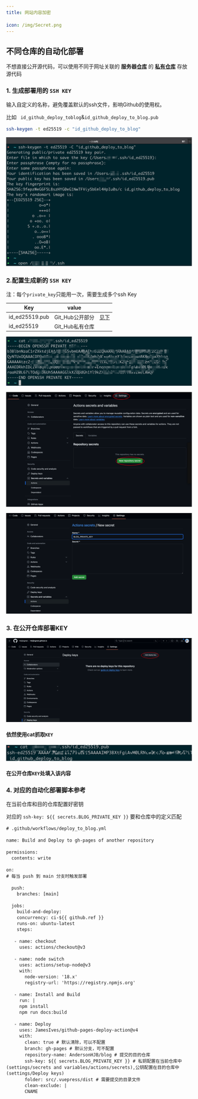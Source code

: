 ```yaml
---
title: 网站内容加密

icon: /img/Secret.png
---
```


## 不同仓库的自动化部署

不想直接公开源代码，可以使用不同于网址关联的 **服务器<u>仓库</u>** 的 **<u>私有仓库</u>** 存放源代码

### 1. 生成部署用的 `SSH KEY`

输入自定义的名称，避免覆盖默认的ssh文件，影响Github的使用权。

比如 ` id_github_deploy_toblog`&`id_github_deploy_to_blog.pub`

```bash
ssh-keygen -t ed25519 -c "id_github_deploy_to_blog"
```

![image-20240404173020972](./note2.assets/image-20240404173020972.png)

### 2.配置生成新的 `SSH KEY`

注：每个`private_key`只能用一次，需要生成多个ssh Key

| Key            | value           |                               |
| -------------- | --------------- | ----------------------------- |
| id_ed25519.pub | Git_Hub公开部分 | [见下](#依然使用cat抓取`KEY`) |
| id_ed25519     | Git_Hub私有仓库 |                               |

![image-20240404172850054](./note2.assets/image-20240404172850054.png)

![](./note2.assets/image-20240404171854136.png)

![image-20240404173439745](./note2.assets/image-20240404173439745.png)

### 3. 在公开仓库部署KEY

![image-20240404174047813](./note2.assets/image-20240404174047813.png)

#### 依然使用cat抓取`KEY`

![image-20240404174928012](./note2.assets/image-20240404174928012.png)

#### 在公开仓库`KEY`处填入该内容



### 4. 对应的自动化部署脚本参考

在当前仓库和目的仓库配置好密钥

对应的 `ssh-key: ${{ secrets.BLOG_PRIVATE_KEY }}` 要和仓库中的定义匹配



```
# .github/workflows/deploy_to_blog.yml

name: Build and Deploy to gh-pages of another repository

permissions:
  contents: write

on:
# 每当 push 到 main 分支时触发部署

  push:
    branches: [main]

  jobs:
    build-and-deploy:
    concurrency: ci-${{ github.ref }}
    runs-on: ubuntu-latest
    steps:

   - name: checkout
     uses: actions/checkout@v3

   - name: node switch
     uses: actions/setup-node@v3
     with:
       node-version: '18.x'
       registry-url: 'https://registry.npmjs.org'

   - name: Install and Build
     run: |
     npm install
     npm run docs:build

   - name: Deploy
     uses: JamesIves/github-pages-deploy-action@v4
     with:
       clean: true # 默认清除，可以不配置
       branch: gh-pages # 默认分支，可不配置
       repository-name: AndersonHJB/blog # 提交的目的仓库
       ssh-key: ${{ secrets.BLOG_PRIVATE_KEY }} # 私钥配置在当前仓库中(settings/secrets and variables/actions/secrets),公钥配置在目的仓库中(settings/Deploy keys)
       folder: src/.vuepress/dist # 需要提交的目录文件
       clean-exclude: |
       CNAME
```

